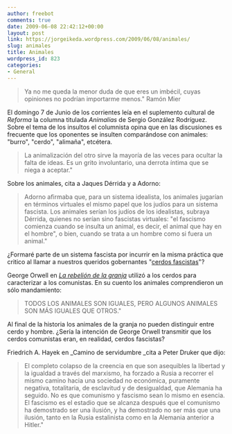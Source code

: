 ```yaml
---
author: freebot
comments: true
date: 2009-06-08 22:42:12+00:00
layout: post
link: https://jorgeikeda.wordpress.com/2009/06/08/animales/
slug: animales
title: Animales
wordpress_id: 823
categories:
- General
---
```


<blockquote>Ya no me queda la menor duda de que eres un imbécil, cuyas opiniones no podrían importarme menos." Ramón Mier</blockquote>



El domingo 7 de Junio de los corrientes leía en el suplemento cultural de _Reforma_ la columna titulada _Animalías_ de Sergio González Rodríguez. Sobre el tema de los insultos el columnista opina que en las discusiones es frecuente que los oponentes se insulten comparándose con animales: "burro", "cerdo", "alimaña", etcétera.





<blockquote>La animalización del otro sirve la mayoría de las veces para ocultar la falta de ideas. Es un grito involuntario, una derrota íntima que se niega a aceptar."</blockquote>



Sobre los animales, cita a Jaques Dérrida y a Adorno:





<blockquote>Adorno afirmaba que, para un sistema idealista, los animales jugarían en términos virtuales el mismo papel que los judíos para un sistema fascista. Los animales serían los judíos de los idealistas, subraya Dérrida, quienes no serían sino fascistas virtuales: "el fascismo comienza cuando se insulta un animal, es decir, el animal que hay en el hombre", o bien, cuando se trata a un hombre como si fuera un animal."</blockquote>



¿Formaré parte de un sistema fascista por incurrir en la misma práctica que critico al llamar a nuestros queridos gobernantes "[cerdos fascistas](http://www.jorgeikeda.com/wordpress/?p=504)"?

George Orwell en _[La rebelión de la granja](http://www.laeditorialvirtual.com.ar/Pages/Orwell/GeorgeOrwell_RebelionEnLaGranja.htm)_ utilizó a los cerdos para caracterizar a los comunistas. En su cuento los animales comprendieron un sólo mandamiento:





<blockquote>TODOS LOS ANIMALES SON IGUALES, PERO ALGUNOS ANIMALES SON MÁS IGUALES QUE OTROS."</blockquote>



Al final de la historia los animales de la granja no pueden distinguir entre cerdo y hombre. ¿Sería la intención de  George Orwell transmitir que los cerdos comunistas eran, en realidad, cerdos fascistas?

Friedrich A. Hayek en _Camino de servidumbre _cita a Peter Druker que dijo:





<blockquote>El completo colapso de la creencia en que son asequibles la libertad y la igualdad a través del marxismo, ha forzado a Rusia a recorrer el mismo camino hacia una sociedad no económica, puramente negativa, totalitaria, de esclavitud y de desigualdad, que Alemania ha seguido. No es que comunismo y fascismo sean lo mismo en esencia. El fascismo es el estadio que se alcanza después que el comunismo ha demostrado ser una ilusión, y ha demostrado no ser más que una ilusión, tanto en la Rusia estalinista como en la Alemania anterior a Hitler."</blockquote>













